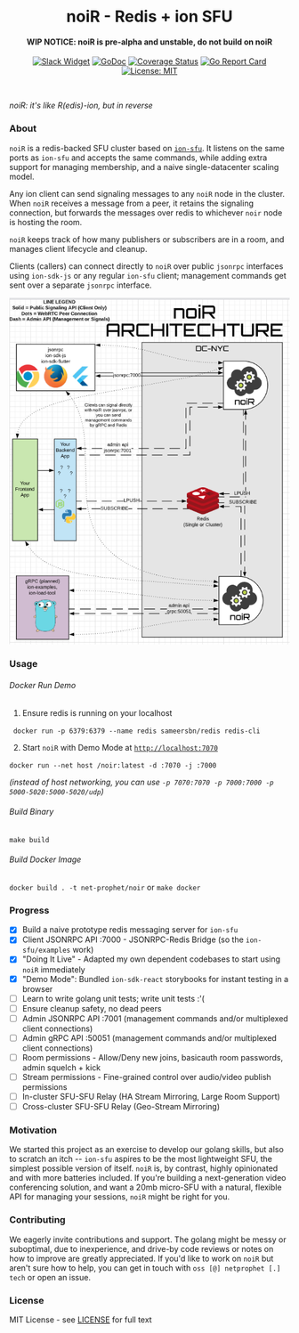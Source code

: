 <h1 align="center">
  <br>
  noiR - Redis + ion SFU 
  <br>
</h1>
<h4 align="center">WIP NOTICE: noiR is pre-alpha and unstable, do not build on noiR</h4>
<p align="center">
  <a href="https://pion.ly/slack"><img src="https://img.shields.io/badge/join-us%20on%20slack-gray.svg?longCache=true&logo=slack&colorB=brightgreen" alt="Slack Widget"></a>
  <a href="https://pkg.go.dev/github.com/net-prophet/noir"><img src="https://godoc.org/github.com/net-prophet/noir?status.svg" alt="GoDoc"></a>
  <a href="https://codecov.io/gh/net-prophet/noir"><img src="https://codecov.io/gh/net-prophet/noir/branch/master/graph/badge.svg" alt="Coverage Status"></a>
  <a href="https://goreportcard.com/report/github.com/net-prophet/noir"><img src="https://goreportcard.com/badge/github.com/net-prophet/noir" alt="Go Report Card"></a>
  <a href="LICENSE"><img src="https://img.shields.io/badge/License-MIT-yellow.svg" alt="License: MIT"></a>
</p>
<br>

*noiR: it's like R(edis)-ion, but in reverse*

### About

`noiR` is a redis-backed SFU cluster based on [`ion-sfu`](https://github.com/pion/ion-sfu).
It listens on the same ports as `ion-sfu` and accepts the same commands, while adding extra support for
managing membership, and a naive single-datacenter scaling model.

Any ion client can send signaling messages to any `noiR` node in the cluster.
When `noiR` receives a message from a peer, it retains the signaling connection,
but forwards the messages over redis to whichever `noir` node is hosting the room.

`noiR` keeps track of how many publishers or subscribers are in a room, and manages client lifecycle and cleanup.

Clients (callers) can connect directly to `noiR` over public `jsonrpc` interfaces using `ion-sdk-js`
or any regular `ion-sfu` client; management commands get sent over a separate `jsonrpc` interface.

<center>
    <img src="./architecture.png" />
</center>

### Usage


###### Docker Run Demo
1. Ensure redis is running on your localhost

` docker run -p 6379:6379 --name redis sameersbn/redis redis-cli`

2. Start `noiR` with Demo Mode at [`http://localhost:7070`](http://localhost:7070)

`docker run --net host /noir:latest -d :7070 -j :7000`

*(instead of host networking, you can use `-p 7070:7070 -p 7000:7000 -p 5000-5020:5000-5020/udp`)*

###### Build Binary
`make build`

###### Build Docker Image
`docker build . -t net-prophet/noir` or `make docker`

### Progress

- [x] Build a naive prototype redis messaging server for `ion-sfu`
- [x] Client JSONRPC API :7000 - JSONRPC-Redis Bridge (so the `ion-sfu/examples` work)
- [x] "Doing It Live" - Adapted my own dependent codebases to start using `noiR` immediately
- [x] "Demo Mode": Bundled `ion-sdk-react` storybooks for instant testing in a browser
- [ ] Learn to write golang unit tests; write unit tests :'(
- [ ] Ensure cleanup safety, no dead peers
- [ ] Admin JSONRPC API :7001 (management commands and/or multiplexed client connections)
- [ ] Admin gRPC API :50051 (management commands and/or multiplexed client connections)
- [ ] Room permissions - Allow/Deny new joins, basicauth room passwords, admin squelch + kick
- [ ] Stream permissions - Fine-grained control over audio/video publish permissions
- [ ] In-cluster SFU-SFU Relay (HA Stream Mirroring, Large Room Support)
- [ ] Cross-cluster SFU-SFU Relay (Geo-Stream Mirroring)

### Motivation

We started this project as an exercise to develop our golang skills, but also to scratch an itch -- `ion-sfu`
aspires to be the most lightweight SFU, the simplest possible version of itself. `noiR` is, by contrast, highly
opinionated and with more batteries included. If you're building a next-generation video conferencing solution,
and want a 20mb micro-SFU with a natural, flexible API for managing your sessions, `noiR` might be right for you.

### Contributing

We eagerly invite contributions and support. The golang might be messy or suboptimal, due to inexperience, 
and drive-by code reviews or notes on how to improve are greatly appreciated. If you'd like to work on `noiR`
but aren't sure how to help, you can get in touch with `oss [@] netprophet [.] tech` or open an issue.

### License

MIT License - see [LICENSE](LICENSE) for full text
